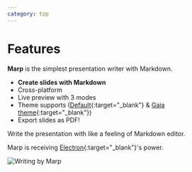 ```yaml
---
category: top
---
```


<div class="col-xs-12 col-sm-6">
  <div class="post-markdown" markdown="1">

# Features

**Marp** is the simplest presentation writer with Markdown.

- **Create slides with Markdown**
- Cross-platform
- Live preview with 3 modes
- Theme supports ([Default](https://speakerdeck.com/yhatt/marp-basic-example){:target="_blank"} &amp; [Gaia theme](https://speakerdeck.com/yhatt/introducing-marps-gaia-theme){:target="_blank"})
- Export slides as PDF!

Write the presentation with like a feeling of Markdown editor.

Marp is receiving [Electron](http://electron.atom.io/){:target="_blank"}'s power.

</div>
</div>
<div class="col-xs-12 col-sm-6">
  <img src="{{ site.url }}/images/marp-cast.gif" class="post-sub-image" alt="Writing by Marp" style="max-width: 512px;">
</div>